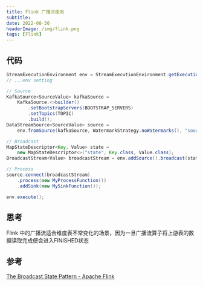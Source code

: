 ```yaml
---
title: Flink 广播流使用
subtitle: 
date: 2022-08-30
headerImage: /img/flink.png
tags: [Flink]
---
```


## 代码

```java
StreamExecutionEnvironment env = StreamExecutionEnvironment.getExecutionEnvironment();
// ...env setting

// Source
KafkaSource<SourceValue> kafkaSource =
    KafkaSource.<>builder()
        .setBootstrapServers(BOOTSTRAP_SERVERS)
        .setTopics(TOPIC)
        .build();
DataStreamSource<SourceValue> source =
    env.fromSource(kafkaSource, WatermarkStrategy.noWatermarks(), "sourceName");

// Broadcast
MapStateDescriptor<Key, Value> state =
    new MapStateDescriptor<>("state", Key.class, Value.class);
BroadcastStream<Value> broadcastStream = env.addSource().broadcast(state);

// Process
source.connect(broadcastStream)
    .process(new MyProcessFunction())
    .addSink(new MySinkFunction());

env.execute();
```

## 思考

Flink 中的广播流适合维度表不常变化的场景，因为一旦广播流算子将上游表的数据读取完成便会进入FINISHED状态

## 参考

[The Broadcast State Pattern - Apache Flink](https://nightlies.apache.org/flink/flink-docs-stable/docs/dev/datastream/fault-tolerance/broadcast_state/)

